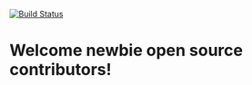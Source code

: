 [![Build Status](https://travis-ci.org/travis-ci/travis-web.svg?branch=master)](https://travis-ci.org/travis-ci/travis-web)


# Welcome newbie open source contributors! 
